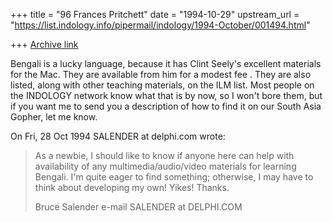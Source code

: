 +++
title = "96 Frances Pritchett"
date = "1994-10-29"
upstream_url = "https://list.indology.info/pipermail/indology/1994-October/001494.html"

+++
[Archive link](https://list.indology.info/pipermail/indology/1994-October/001494.html)

Bengali is a lucky language, because it has Clint Seely's excellent 
materials for the Mac.  They are available from him for a modest fee 
<c-seely at uchicago.edu>.  They are also listed, along with other teaching 
materials, on the ILM list.  Most people on the INDOLOGY network know 
what that is by now, so I won't bore them, but if you want me to send you 
a description of how to find it on our South Asia Gopher, let me know.

On Fri, 28 Oct 1994 SALENDER at delphi.com wrote:

> As a newbie, I should like to know if anyone here can help with 
> availability of any multimedia/audio/video materials for learning
> Bengali.  I'm quite eager to find something; otherwise, I may have
> to think about developing my own! Yikes!
> Thanks.
> 
> Bruce Salender
> e-mail SALENDER at DELPHI.COM
>  
> 





